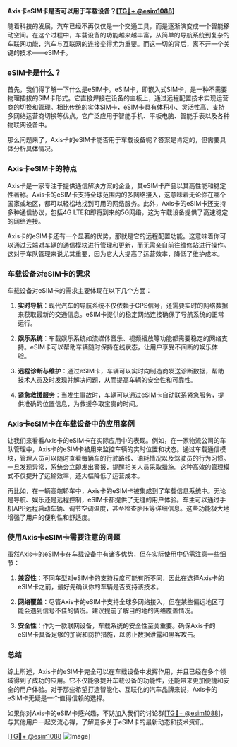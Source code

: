 **Axis卡eSIM卡是否可以用于车载设备？[[TG💪+ @esim1088](https://t.me/s/esim1088)]**

随着科技的发展，汽车已经不再仅仅是一个交通工具，而是逐渐演变成一个智能移动空间。在这个过程中，车载设备的功能越来越丰富，从简单的导航系统到复杂的车联网功能，汽车与互联网的连接变得尤为重要。而这一切的背后，离不开一个关键的技术——eSIM卡。

### eSIM卡是什么？

首先，我们得了解一下什么是eSIM卡。eSIM卡，即嵌入式SIM卡，是一种不需要物理插拔的SIM卡形式。它直接焊接在设备的主板上，通过远程配置技术实现运营商的切换和管理。相比传统的实体SIM卡，eSIM卡具有体积小、灵活性高、支持多网络运营商切换等优点。它广泛应用于智能手机、平板电脑、智能手表以及各种物联网设备中。

那么问题来了，Axis卡的eSIM卡能否用于车载设备呢？答案是肯定的，但需要具体分析具体情况。

### Axis卡eSIM卡的特点

Axis卡是一家专注于提供通信解决方案的企业，其eSIM卡产品以其高性能和稳定性著称。Axis卡的eSIM卡支持全球范围内的多网络接入，这意味着无论你在哪个国家或地区，都可以轻松地找到可用的网络服务。此外，Axis卡的eSIM卡还支持多种通信协议，包括4G LTE和即将到来的5G网络，这为车载设备提供了高速稳定的网络连接。

Axis卡的eSIM卡还有一个显著的优势，那就是它的远程配置功能。这意味着你可以通过云端对车辆的通信模块进行管理和更新，而无需亲自前往维修站进行操作。这对于车队管理来说尤其重要，因为它大大提高了运营效率，降低了维护成本。

### 车载设备对eSIM卡的需求

车载设备对eSIM卡的需求主要体现在以下几个方面：

1. **实时导航**：现代汽车的导航系统不仅依赖于GPS信号，还需要实时的网络数据来获取最新的交通信息。eSIM卡提供的稳定网络连接确保了导航系统的正常运行。

2. **娱乐系统**：车载娱乐系统如流媒体音乐、视频播放等功能都需要稳定的网络支持。eSIM卡可以帮助车辆随时保持在线状态，让用户享受不间断的娱乐体验。

3. **远程诊断与维护**：通过eSIM卡，车辆可以实时向制造商发送诊断数据，帮助技术人员及时发现并解决问题，从而提高车辆的安全性和可靠性。

4. **紧急救援服务**：当发生事故时，车辆可以通过eSIM卡自动联系紧急服务，提供准确的位置信息，为救援争取宝贵的时间。

### Axis卡eSIM卡在车载设备中的应用案例

让我们来看看Axis卡的eSIM卡在实际应用中的表现。例如，在一家物流公司的车队管理中，Axis卡的eSIM卡被用来监控车辆的实时位置和状态。通过车载通信模块，管理人员可以随时查看每辆车的行驶路线、油耗情况以及驾驶员的行为习惯。一旦发现异常，系统会立即发出警报，提醒相关人员采取措施。这种高效的管理模式不仅提升了运输效率，还大幅降低了运营成本。

再比如，在一辆高端轿车中，Axis卡的eSIM卡被集成到了车载信息系统中。无论是导航、娱乐还是远程控制，eSIM卡都提供了无缝的用户体验。车主可以通过手机APP远程启动车辆、调节空调温度，甚至检查胎压等详细信息。这些功能极大地增强了用户的便利性和舒适度。

### 使用Axis卡eSIM卡需要注意的问题

虽然Axis卡的eSIM卡在车载设备中有诸多优势，但在实际使用中仍需注意一些细节：

1. **兼容性**：不同车型对eSIM卡的支持程度可能有所不同，因此在选择Axis卡的eSIM卡之前，最好先确认你的车辆是否支持该技术。

2. **网络覆盖**：尽管Axis卡的eSIM卡支持全球多网络接入，但在某些偏远地区可能会遇到信号不佳的情况。建议提前了解目的地的网络覆盖情况。

3. **安全性**：作为一款联网设备，车载系统的安全性至关重要。确保Axis卡的eSIM卡具备足够的加密和防护措施，以防止数据泄露和黑客攻击。

### 总结

综上所述，Axis卡的eSIM卡完全可以在车载设备中发挥作用，并且已经在多个领域得到了成功的应用。它不仅能够提升车载设备的功能性，还能带来更加便捷和安全的用户体验。对于那些希望打造智能化、互联化的汽车品牌来说，Axis卡的eSIM卡无疑是一个值得信赖的选择。

如果你对Axis卡的eSIM卡感兴趣，不妨加入我们的讨论群[[TG💪+ @esim1088](https://t.me/s/esim1088)]，与其他用户一起交流心得，了解更多关于eSIM卡的最新动态和技术资讯。

[[TG💪+ @esim1088](https://t.me/s/esim1088) ![Image](https://i.postimg.cc/4NQfJmqS/Snipaste-2025-05-13-00-14-12.png)]